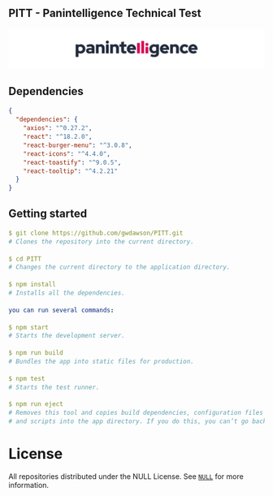 ## PITT - Panintelligence Technical Test

![Panintelligence Logo](./assets/banner.jpg)

## Dependencies

```json
{
  "dependencies": {
    "axios": "^0.27.2",
    "react": "^18.2.0",
    "react-burger-menu": "^3.0.8",
    "react-icons": "^4.4.0",
    "react-toastify": "^9.0.5",
    "react-tooltip": "^4.2.21"
  }
}
```

## Getting started

```yaml
$ git clone https://github.com/gwdawson/PITT.git
# Clones the repository into the current directory.

$ cd PITT
# Changes the current directory to the application directory.

$ npm install
# Installs all the dependencies.

you can run several commands:

$ npm start
# Starts the development server.

$ npm run build
# Bundles the app into static files for production.

$ npm test
# Starts the test runner.

$ npm run eject
# Removes this tool and copies build dependencies, configuration files
# and scripts into the app directory. If you do this, you can’t go back!
```

# License

All repositories distributed under the NULL License. See [`NULL`]() for more information.
